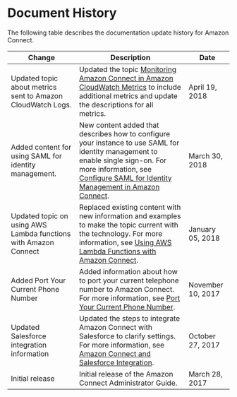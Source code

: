 # Document History<a name="doc-history"></a>

The following table describes the documentation update history for Amazon Connect\.


| Change | Description | Date | 
| --- | --- | --- | 
| Updated topic about metrics sent to Amazon CloudWatch Logs\. | Updated the topic [Monitoring Amazon Connect in Amazon CloudWatch Metrics](monitoring-cloudwatch.md) to include additional metrics and update the descriptions for all metrics\. | April 19, 2018 | 
| Added content for using SAML for identity management\. | New content added that describes how to configure your instance to use SAML for identity management to enable single sign\-on\. For more information, see [Configure SAML for Identity Management in Amazon Connect](configure-saml.md)\. | March 30, 2018 | 
| Updated topic on using AWS Lambda functions with Amazon Connect | Replaced existing content with new information and examples to make the topic current with the technology\. For more information, see [Using AWS Lambda Functions with Amazon Connect](connect-lambda-functions.md)\. | January 05, 2018 | 
| Added Port Your Current Phone Number | Added information about how to port your current telephone number to Amazon Connect\. For more information, see [Port Your Current Phone Number](gettingstarted.md#numberporting)\. | November 10, 2017 | 
| Updated Salesforce integration information | Updated the steps to integrate Amazon Connect with Salesforce to clarify settings\. For more information, see [Amazon Connect and Salesforce Integration](salesforce-integration.md)\. | October 27, 2017 | 
| Initial release | Initial release of the Amazon Connect Administrator Guide\. | March 28, 2017 | 